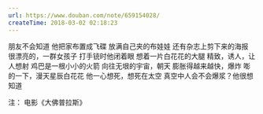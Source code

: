 ```yaml
---
url: https://www.douban.com/note/659154028/
createTime: 2018-03-02 02:18:23
---
```


朋友不会知道
他把家布置成飞碟
放满自己夹的布娃娃
还有杂志上剪下来的海报
很漂亮的，一群女孩子
打手铳时他闭着眼
想着一片白花花的大腿
精致，诱人，让人想射
鸡巴是一根小小的火箭
向往无垠的宇宙，朝天
膨胀得越来越快，爆炸
嘭的一下，漫天星辰白花花
他一心想死，想死在太空
真空中人会不会爆浆？他很想知道


注：
电影《大佛普拉斯》